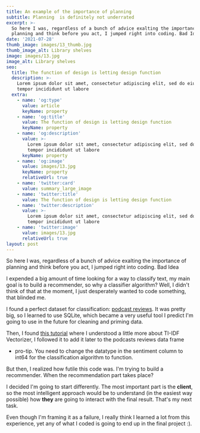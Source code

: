 ```yaml
---
title: An example of the importance of planning
subtitle: Planning  is definitely not underrated
excerpt: >-
  So here I was, regardless of a bunch of advice exalting the importance of
  planning and think before you act, I jumped right into coding. Bad Idea
date: '2021-07-28'
thumb_image: images/13_thumb.jpg
thumb_image_alt: Library shelves
image: images/13.jpg
image_alt: Library shelves
seo:
  title: The function of design is letting design function
  description: >-
    Lorem ipsum dolor sit amet, consectetur adipiscing elit, sed do eiusmod
    tempor incididunt ut labore
  extra:
    - name: 'og:type'
      value: article
      keyName: property
    - name: 'og:title'
      value: The function of design is letting design function
      keyName: property
    - name: 'og:description'
      value: >-
        Lorem ipsum dolor sit amet, consectetur adipiscing elit, sed do eiusmod
        tempor incididunt ut labore
      keyName: property
    - name: 'og:image'
      value: images/13.jpg
      keyName: property
      relativeUrl: true
    - name: 'twitter:card'
      value: summary_large_image
    - name: 'twitter:title'
      value: The function of design is letting design function
    - name: 'twitter:description'
      value: >-
        Lorem ipsum dolor sit amet, consectetur adipiscing elit, sed do eiusmod
        tempor incididunt ut labore
    - name: 'twitter:image'
      value: images/13.jpg
      relativeUrl: true
layout: post
---
```

So here I was, regardless of a bunch of advice exalting the importance of planning and think before you act, I jumped right into coding. Bad Idea

I  expended a big amount of time looking for a way to classify text, my main goal is to build a recommender, so why a classifier algorithm? Well, I didn't think of that at the moment, I just desperately wanted to code something, that blinded me.

I found a perfect dataset for classification: [podcast reviews](https://www.kaggle.com/thoughtvector/podcastreviews). It was pretty big, so I learned to use SQLite, which became a very useful tool I predict I'm going to use in the future for cleaning and priming data.

Then, I found [this tutorial](https://towardsdatascience.com/a-guide-to-text-classification-and-sentiment-analysis-2ab021796317) where I understood a little more about TI-IDF Vectorizer, I followed it to add it later to the podcasts reviews data frame

*   pro-tip. You need to change the datatype in the sentiment column to int64 for the classification algorithm to function.

But then, I realized how futile this code was. I'm trying to build a recommender. When the recommendation part takes place?

I decided I'm going to start differently. The most important part is the **client**, so the most intelligent approach would be to understand (in the easiest way possible)  how **they** are going to interact with the final result. That's my next task.

Even though I'm framing it as a failure, I really think I learned a lot from this experience, yet any of what I coded is going to end up in the final project :).
